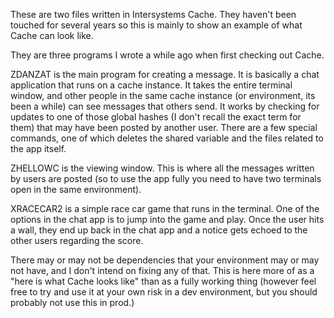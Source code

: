 These are two files written in Intersystems Cache. They haven't been touched for several years so 
this is mainly to show an example of what Cache can look like.

They are three programs I wrote a while ago when first checking out Cache.

ZDANZAT is the main program for creating a message. It is basically a chat application that runs on a cache instance.
  It takes the entire terminal window, and other people in the same cache instance (or environment,
  its been a while) can see messages that others send. It works by checking for updates to one of 
  those global hashes (I don't recall the exact term for them) that may have been posted by another
  user. There are a few special commands, one of which deletes the shared variable and the files related to the
  app itself.

ZHELLOWC is the viewing window. This is where all the messages written by users are posted (so to use the app fully
  you need to have two terminals open in the same environment). 

XRACECAR2 is a simple race car game that runs in the terminal. One of the options in the chat app is
  to jump into the game and play. Once the user hits a wall, they end up back in the chat app and a notice
  gets echoed to the other users regarding the score.


There may or may not be dependencies that your environment may or may not have, and I don't intend on fixing any of that.
This is here more of as a "here is what Cache looks like" than as a fully working thing (however feel free to try and use it
at your own risk in a dev environment, but you should probably not use this in prod.)
